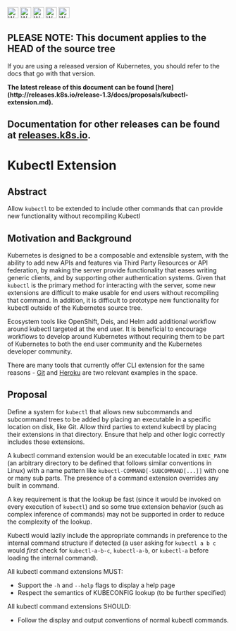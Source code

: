 <!-- BEGIN MUNGE: UNVERSIONED_WARNING -->

<!-- BEGIN STRIP_FOR_RELEASE -->

<img src="http://kubernetes.io/kubernetes/img/warning.png" alt="WARNING"
     width="25" height="25">
<img src="http://kubernetes.io/kubernetes/img/warning.png" alt="WARNING"
     width="25" height="25">
<img src="http://kubernetes.io/kubernetes/img/warning.png" alt="WARNING"
     width="25" height="25">
<img src="http://kubernetes.io/kubernetes/img/warning.png" alt="WARNING"
     width="25" height="25">
<img src="http://kubernetes.io/kubernetes/img/warning.png" alt="WARNING"
     width="25" height="25">

<h2>PLEASE NOTE: This document applies to the HEAD of the source tree</h2>

If you are using a released version of Kubernetes, you should
refer to the docs that go with that version.

<!-- TAG RELEASE_LINK, added by the munger automatically -->
<strong>
The latest release of this document can be found
[here](http://releases.k8s.io/release-1.3/docs/proposals/kubectl-extension.md).

Documentation for other releases can be found at
[releases.k8s.io](http://releases.k8s.io).
</strong>
--

<!-- END STRIP_FOR_RELEASE -->

<!-- END MUNGE: UNVERSIONED_WARNING -->

# Kubectl Extension

Abstract
--------

Allow `kubectl` to be extended to include other commands that can provide new functionality without recompiling Kubectl


Motivation and Background
-------------------------

Kubernetes is designed to be a composable and extensible system, with the ability to add new APIs and features via Third Party Resources
or API federation, by making the server provide functionality that eases writing generic clients, and by supporting other authentication
systems. Given that `kubectl` is the primary method for interacting with the server, some new extensions are difficult to make usable
for end users without recompiling that command. In addition, it is difficult to prototype new functionality for kubectl outside of the
Kubernetes source tree.

Ecosystem tools like OpenShift, Deis, and Helm add additional workflow around kubectl targeted at the end user. It is beneficial
to encourage workflows to develop around Kubernetes without requiring them to be part of Kubernetes to both the end user community
and the Kubernetes developer community.

There are many tools that currently offer CLI extension for the same reasons - [Git](https://www.kernel.org/pub/software/scm/git/docs/howto/new-command.html) and
[Heroku](https://devcenter.heroku.com/articles/developing-cli-plug-ins#creating-the-package) are two relevant examples in the space.


Proposal
--------

Define a system for `kubectl` that allows new subcommands and subcommand trees to be added by placing an executable in a specific
location on disk, like Git.  Allow third parties to extend kubectl by placing their extensions in that directory. Ensure that help
and other logic correctly includes those extensions.

A kubectl command extension would be an executable located in `EXEC_PATH` (an arbitrary directory to be defined that follows similar
conventions in Linux) with a name pattern like `kubectl-COMMAND[-SUBCOMMAND[...]]` with one or many sub parts. The presence of
a command extension overrides any built in command.

A key requirement is that the lookup be fast (since it would be invoked on every execution of `kubectl`) and so some true extension
behavior (such as complex inference of commands) may not be supported in order to reduce the complexity of the lookup.

Kubectl would lazily include the appropriate commands in preference to the internal command structure if detected (a user asking for
`kubectl a b c` would *first* check for `kubectl-a-b-c`, `kubectl-a-b`, or `kubectl-a` before loading the internal command).

All kubectl command extensions MUST:

* Support the `-h` and `--help` flags to display a help page
* Respect the semantics of KUBECONFIG lookup (to be further specified)

All kubectl command extensions SHOULD:

* Follow the display and output conventions of normal kubectl commands.


